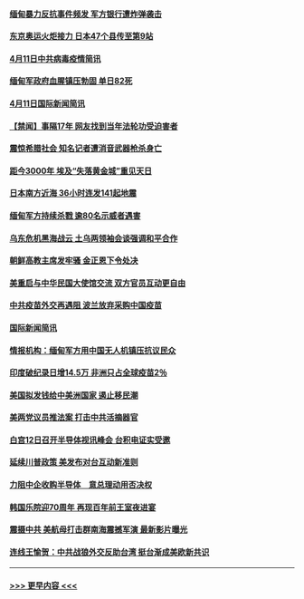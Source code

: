 #### [缅甸暴力反抗事件频发 军方银行遭炸弹袭击](../pages/prog202/a103093973.md?t=04121052) 
#### [东京奥运火炬接力 日本47个县传至第9站](../pages/prog202/a103093984.md?t=04121052) 
#### [4月11日中共病毒疫情简讯](../pages/prog202/a103093916.md?t=04121052) 
#### [缅甸军政府血腥镇压勃固 单日82死](../pages/prog202/a103093910.md?t=04121052) 
#### [4月11日国际新闻简讯](../pages/prog202/a103093892.md?t=04121052) 
#### [【禁闻】事隔17年 网友找到当年法轮功受迫害者](../pages/prog202/a103093874.md?t=04121052) 
#### [震惊希腊社会 知名记者遭消音武器枪杀身亡](../pages/prog202/a103093832.md?t=04121052) 
#### [距今3000年 埃及“失落黄金城”重见天日](../pages/prog202/a103093805.md?t=04121052) 
#### [日本南方近海 36小时连发141起地震](../pages/prog202/a103093794.md?t=04121052) 
#### [缅甸军方持续杀戮 逾80名示威者遇害](../pages/prog202/a103093692.md?t=04121052) 
#### [乌东危机黑海战云 土乌两领袖会谈强调和平合作](../pages/prog202/a103093649.md?t=04121052) 
#### [朝鲜高教主席发牢骚 金正恩下令处决](../pages/prog202/a103093618.md?t=04121052) 
#### [美重启与中华民国大使馆交流 双方官员互动更自由](../pages/prog202/a103093585.md?t=04121052) 
#### [中共疫苗外交再遇阻 波兰放弃采购中国疫苗](../pages/prog202/a103093534.md?t=04121052) 
#### [国际新闻简讯](../pages/prog202/a103093502.md?t=04121052) 
#### [情报机构：缅甸军方用中国无人机镇压抗议民众](../pages/prog202/a103093454.md?t=04121052) 
#### [印度破纪录日增14.5万 非洲只占全球疫苗2％](../pages/prog202/a103093389.md?t=04121052) 
#### [美国拟发钱给中美洲国家 遏止移民潮](../pages/prog202/a103093379.md?t=04121052) 
#### [美两党议员推法案 打击中共活摘器官](../pages/prog202/a103093362.md?t=04121052) 
#### [白宫12日召开半导体视讯峰会 台积电证实受邀](../pages/prog202/a103093359.md?t=04121052) 
#### [延续川普政策 美发布对台互动新准则](../pages/prog202/a103093364.md?t=04121052) 
#### [力阻中企收购半导体　意总理动用否决权](../pages/prog202/a103093352.md?t=04121052) 
#### [韩国乐院迎70周年 再现百年前王室夜进宴](../pages/prog202/a103093339.md?t=04121052) 
#### [震摄中共 美航母打击群南海震撼军演 最新影片曝光](../pages/prog202/a103092913.md?t=04121052) 
#### [连线王愉贺：中共战狼外交反助台湾 挺台渐成美欧新共识](../pages/prog202/a103092828.md?t=04121052) 

----
#### [ >>> 更早内容 <<< ](../indexes/prog202-earlier.md)
